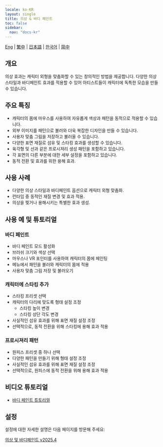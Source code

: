 ```yaml
---
locale: ko-KR
layout: single
title: 의상 & 바디 페인트
toc: false
sidebar:
  nav: "docs-kr"
---
```

[Eng](/dancexr/features/outfit) | [繁中](/tw/dancexr/features/outfit) | [日本語](/jp/dancexr/features/outfit) | [한국어](/kr/dancexr/features/outfit) | [简中](/zh/dancexr/features/outfit)

## 개요
의상 효과는 캐릭터 외형을 맞춤화할 수 있는 창의적인 방법을 제공합니다. 다양한 의상 스타일과 바디페인트 효과를 적용할 수 있어 아티스트들이 캐릭터에 독특한 모습을 만들 수 있습니다.

## 주요 특징
- 캐릭터의 몸에 마우스를 사용하여 자유롭게 색상과 패턴을 동적으로 적용할 수 있습니다.
- 외부 이미지를 패턴으로 불러와 더욱 복잡한 디자인을 만들 수 있습니다.
- 사용자 맞춤 그림을 저장하고 불러올 수 있습니다.
- 다양한 표면 재질로 섬유 및 스타킹 효과를 생성할 수 있습니다.
- 육각형 및 선과 같은 프로시져리 생성 패턴을 포함하고 있습니다.
- 각 표면의 다른 부분에 대한 세부 설정을 포함하고 있습니다.
- 동적 전환 및 효과를 위한 용해 효과.

## 사용 사례
- 다양한 의상 스타일과 바디페인트 옵션으로 캐릭터 외형 맞춤화.
- 런타임 중 동적인 재질 변경 및 효과 적용.
- 의상을 찢거나 용해시키는 특별한 효과 생성.

## 사용 예 및 튜토리얼

### 바디 페인트
- 바디 페인트 모드 활성화
- 브러쉬 크기와 색상 선택
- 마우스나 VR 포인터를 사용하여 캐릭터의 몸에 페인팅
- 메뉴에서 패턴을 불러와 캐릭터의 몸에 적용
- 사용자 맞춤 그림 저장 및 불러오기

### 캐릭터에 스타킹 추가
- 스타킹 프리셋 선택
- 캐릭터의 다리에 맞도록 형태 설정 조정
    - 스타킹 높이 변경
    - 스타킹 상단 각도 변경
- 사실적인 섬유 효과를 위해 표면 재질 설정 조정
- 선택적으로, 동적 전환을 위해 스타킹에 용해 효과 적용

### 프로시져리 패턴
- 원피스 프리셋 중 하나 선택
- 다양한 패턴을 만들기 위해 형태 설정 조정
- 사실적인 섬유 효과를 위해 표면 재질 설정 조정
- 선택적으로, 원피스에 동적 전환을 위해 용해 효과 적용

## 비디오 튜토리얼
- [바디 페인트 튜토리얼](https://www.youtube.com/watch?v=chHk9--cUYE)

## 설정

설정에 대한 자세한 설명은 다음 페이지를 방문해 주세요:

[의상 및 바디페인트 v2025.4](/dancexr/menu/2025.4/actor/outfit)